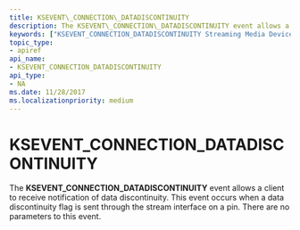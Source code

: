 ```yaml
---
title: KSEVENT\_CONNECTION\_DATADISCONTINUITY
description: The KSEVENT\_CONNECTION\_DATADISCONTINUITY event allows a client to receive notification of data discontinuity. This event occurs when a data discontinuity flag is sent through the stream interface on a pin. There are no parameters to this event.
keywords: ["KSEVENT_CONNECTION_DATADISCONTINUITY Streaming Media Devices"]
topic_type:
- apiref
api_name:
- KSEVENT_CONNECTION_DATADISCONTINUITY
api_type:
- NA
ms.date: 11/28/2017
ms.localizationpriority: medium
---
```


# KSEVENT\_CONNECTION\_DATADISCONTINUITY


The **KSEVENT\_CONNECTION\_DATADISCONTINUITY** event allows a client to receive notification of data discontinuity. This event occurs when a data discontinuity flag is sent through the stream interface on a pin. There are no parameters to this event.

 

 





